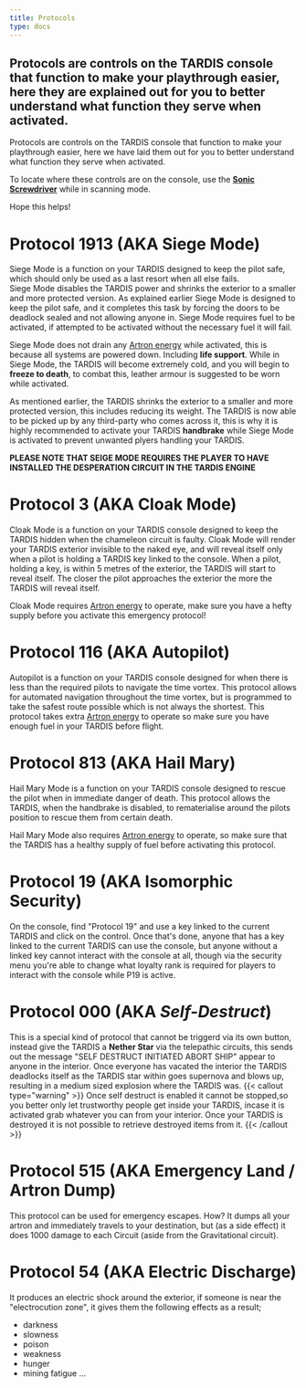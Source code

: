 ```yaml
---
title: Protocols
type: docs
---
```


## Protocols are controls on the TARDIS console that function to make your playthrough easier, here they are explained out for you to better understand what function they serve when activated.

Protocols are controls on the TARDIS console that function to make your playthrough easier, 
here we have laid them out for you to better understand what function they serve when activated.

To locate where these controls are on the console, use the [**Sonic Screwdriver**](../../items/sonic)
while in scanning mode.

Hope this helps!

 # Protocol 1913 (AKA **Siege Mode**)
  
Siege Mode is a function on your TARDIS designed to keep the pilot safe, which should only be used as a last resort when all
else fails.<br> Siege Mode disables the TARDIS power and shrinks the exterior to a smaller and more protected version. As explained earlier
Siege Mode is designed to keep the pilot safe, and it completes this task by forcing the doors to be deadlock sealed and not allowing 
anyone in. Siege Mode requires fuel to be activated, if attempted to be activated without the necessary fuel it will fail.

Siege Mode does not drain any [Artron energy](../../mechanics/artron) while activated, this is because
all systems are powered down. Including **life support**. While in Siege Mode, the TARDIS will become extremely cold, and you will begin to
**freeze to death**, to combat this, leather armour is suggested to be worn while activated. 

As mentioned earlier, the TARDIS shrinks the exterior to a smaller and more protected version, this includes reducing its weight. The TARDIS
is now able to be picked up by any third-party who comes across it, this is why it is highly recommended to activate your TARDIS **handbrake** 
while Siege Mode is activated to prevent unwanted plyers handling your TARDIS.

**PLEASE NOTE THAT SEIGE MODE REQUIRES THE PLAYER TO HAVE INSTALLED THE DESPERATION CIRCUIT IN THE TARDIS ENGINE**
 
# Protocol 3 (AKA **Cloak Mode**)
Cloak Mode is a function on your TARDIS console designed to keep the TARDIS hidden when the chameleon circuit is faulty. Cloak Mode 
will render your TARDIS exterior invisible to the naked eye, and will reveal itself only when a pilot is holding a TARDIS key linked to the console.
When a pilot, holding a key, is within 5 metres of the exterior, the TARDIS will start to reveal itself. The closer the pilot approaches the exterior
the more the TARDIS will reveal itself.

Cloak Mode requires [Artron energy](../../mechanics/artron) to operate, make sure you have a hefty supply before
you activate this emergency protocol!

# Protocol 116 (AKA **Autopilot**)
Autopilot is a function on your TARDIS console designed for when there is less than the required pilots to navigate the time vortex. This protocol allows for automated navigation throughout the time vortex, but is programmed to take the safest route possible which is not always the shortest. This protocol takes extra [Artron energy](../../mechanics/artron) to operate so make sure you have enough fuel in your TARDIS before flight.

# Protocol 813 (AKA **Hail Mary**)
Hail Mary Mode is a function on your TARDIS console designed to rescue the pilot when in immediate danger of death. This protocol allows the TARDIS, when the handbrake is disabled, to rematerialise around the pilots position to rescue them from certain death.

Hail Mary Mode also requires [Artron energy](../../mechanics/artron) to operate, so make sure that the TARDIS has a healthy supply of fuel before activating this protocol.

# Protocol 19 (AKA **Isomorphic Security**)
On the console, find "Protocol 19" and use a key linked to the current TARDIS and click on the control. Once that's done, anyone that has a key linked to the current TARDIS can use the console, but anyone without a linked key cannot interact with the console at all, though via the security menu you're able to change what loyalty rank is required for players to interact with the console while P19 is active.

# Protocol 000 (AKA ***Self-Destruct***)
This is a special kind of protocol that cannot be triggerd via its own button, instead give the TARDIS a **Nether Star** via the telepathic circuits, this sends out the message "SELF DESTRUCT INITIATED ABORT SHIP" appear to anyone in the interior. Once everyone has vacated the interior the TARDIS deadlocks itself as the TARDIS star within goes supernova and blows up, resulting in a medium sized explosion where the TARDIS was.
{{< callout type="warning" >}} Once self destruct is enabled it cannot be stopped,so you better only let trustworthy people get inside your TARDIS, incase it is activated grab whatever you can from your interior. Once your TARDIS is destroyed it is not possible to retrieve destroyed items from it. {{< /callout >}}

# Protocol 515 (AKA Emergency Land / Artron Dump)
This protocol can be used for emergency escapes. How? It dumps all your artron and immediately travels to your destination, but (as a side effect) it does 1000 damage to each Circuit (aside from the Gravitational circuit).

# Protocol 54 (AKA Electric Discharge)
It produces an electric shock around the exterior, if someone is near the "electrocution zone", it gives them the following effects as a result;

* darkness
* slowness
* poison
* weakness
* hunger
* mining fatigue
...


